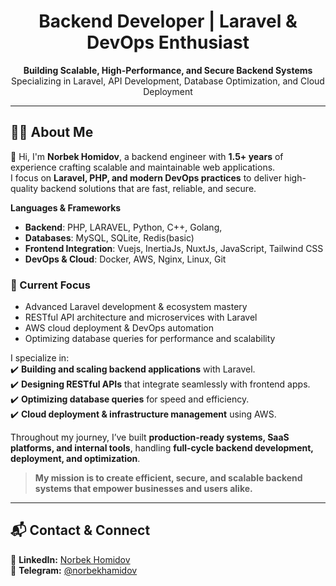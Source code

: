 <h1 align="center">Backend Developer | Laravel & DevOps Enthusiast</h1>

<p align="center">
  <strong>Building Scalable, High-Performance, and Secure Backend Systems</strong><br>
  Specializing in Laravel, API Development, Database Optimization, and Cloud Deployment
</p>

---

## 👨‍💻 About Me

👋 Hi, I'm **Norbek Homidov**, a backend engineer with **1.5+ years** of experience crafting scalable and maintainable web applications.  
I focus on **Laravel, PHP, and modern DevOps practices** to deliver high-quality backend solutions that are fast, reliable, and secure.

**Languages & Frameworks**
- **Backend**: PHP, LARAVEL, Python, C++, Golang, 
- **Databases**: MySQL, SQLite, Redis(basic)
- **Frontend Integration**: Vuejs, InertiaJs, NuxtJs, JavaScript, Tailwind CSS
- **DevOps & Cloud**: Docker, AWS, Nginx, Linux, Git

### 🎯 Current Focus
- Advanced Laravel development & ecosystem mastery
- RESTful API architecture and microservices with Laravel
- AWS cloud deployment & DevOps automation
- Optimizing database queries for performance and scalability

I specialize in:  
✔️ **Building and scaling backend applications** with Laravel.  
✔️ **Designing RESTful APIs** that integrate seamlessly with frontend apps.  
✔️ **Optimizing database queries** for speed and efficiency.  
✔️ **Cloud deployment & infrastructure management** using AWS.  

Throughout my journey, I’ve built **production-ready systems, SaaS platforms, and internal tools**, handling **full-cycle backend development, deployment, and optimization**.

> **My mission is to create efficient, secure, and scalable backend systems that empower businesses and users alike.**

---

## 📬 Contact & Connect  

🔗 **LinkedIn:** [Norbek Homidov](https://www.linkedin.com/in/norbekhamidov/)  
💬 **Telegram:** [@norbekhamidov](https://t.me/norbekhamidov)
